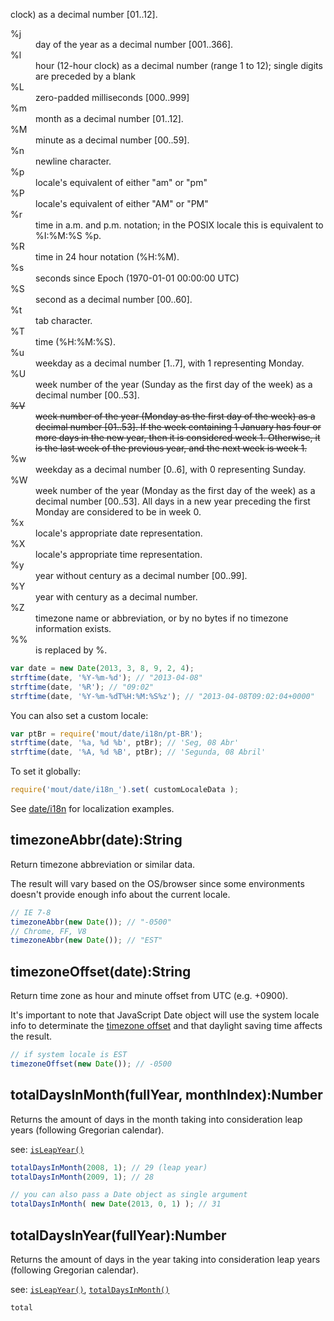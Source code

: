                                                                                                                                                                                                                                                                                                                                                                                                                                                                                                                                                                                                                                                                                                                                                                                                                                                                                                                                                                                                                                                                                                                                                                                                                                                                                                                                                                                                                                                                                                                                                                                                                                                                                                                                                                                                                                                                                                                                                                                                                                                                                                                                                                                                                                                                                                                                                                                                                                                                                                                                                                                                                                                                                                                                                                                                                                                                                                                                                                                                                                                                                                                                                                                                                                                                                                                                                                                                                                                                                                                                                                                                                                                                                                                                                                                                                                                                                                                                                                                                                                                                                                                                                                                                                                                                  clock) as a decimal number [01..12].</dd>
<dt>%j</dt><dd> day of the year as a decimal number [001..366].</dd>
<dt>%l</dt><dd> hour (12-hour clock) as a decimal number (range 1 to 12); single digits are preceded by a blank</dd>
<dt>%L</dt><dd> zero-padded milliseconds [000..999]</dd>
<dt>%m</dt><dd> month as a decimal number [01..12].</dd>
<dt>%M</dt><dd> minute as a decimal number [00..59].</dd>
<dt>%n</dt><dd> newline character.</dd>
<dt>%p</dt><dd> locale's equivalent of either "am" or "pm"</dd>
<dt>%P</dt><dd> locale's equivalent of either "AM" or "PM"</dd>
<dt>%r</dt><dd> time in a.m. and
p.m. notation; in the POSIX locale this is equivalent to %I:%M:%S %p.</dd>
<dt>%R</dt><dd> time in 24 hour notation (%H:%M).</dd>
<dt>%s</dt><dd> seconds since Epoch (1970-01-01 00:00:00 UTC)</dd>
<dt>%S</dt><dd> second as a decimal number [00..60].</dd>
<dt>%t</dt><dd> tab character.</dd>
<dt>%T</dt><dd> time (%H:%M:%S).</dd>
<dt>%u</dt><dd> weekday as a decimal number [1..7], with 1 representing
Monday.</dd>
<dt>%U</dt><dd> week number of the year (Sunday as the first day of
the week) as a decimal number [00..53].</dd>
<del><dt>%V</dt><dd> week number of the year (Monday as the first day of the
week) as a decimal number [01..53].  If the week containing 1 January has
four or more days in the new year, then it is considered week 1. Otherwise,
it is the last week of the previous year, and the next week is week 1.</dd></del>
<dt>%w</dt><dd> weekday as a decimal number [0..6], with 0 representing
Sunday.</dd>
<dt>%W</dt><dd> week number of the year (Monday as the first day of
the week) as a decimal number [00..53].  All days in a new year preceding
the first Monday are considered to be in week 0.</dd>
<dt>%x</dt><dd> locale's appropriate date representation.</dd>
<dt>%X</dt><dd> locale's appropriate time representation.</dd>
<dt>%y</dt><dd> year without century as a decimal number [00..99].</dd>
<dt>%Y</dt><dd> year with century as a decimal number.</dd>
<dt>%Z</dt><dd> timezone name or abbreviation, or by no bytes
if no timezone information exists.</dd>
<dt>%%</dt><dd>is replaced by %.</dd>
</dl>

```js
var date = new Date(2013, 3, 8, 9, 2, 4);
strftime(date, '%Y-%m-%d'); // "2013-04-08"
strftime(date, '%R'); // "09:02"
strftime(date, '%Y-%m-%dT%H:%M:%S%z'); // "2013-04-08T09:02:04+0000"
```

You can also set a custom locale:

```js
var ptBr = require('mout/date/i18n/pt-BR');
strftime(date, '%a, %d %b', ptBr); // 'Seg, 08 Abr'
strftime(date, '%A, %d %B', ptBr); // 'Segunda, 08 Abril'
```

To set it globally:

```js
require('mout/date/i18n_').set( customLocaleData );
```

See [date/i18n](https://github.com/mout/mout/tree/master/src/date/i18n)
for localization examples.



## timezoneAbbr(date):String

Return timezone abbreviation or similar data.

The result will vary based on the OS/browser since some environments doesn't
provide enough info about the current locale.

```js
// IE 7-8
timezoneAbbr(new Date()); // "-0500"
// Chrome, FF, V8
timezoneAbbr(new Date()); // "EST"
```



## timezoneOffset(date):String

Return time zone as hour and minute offset from UTC (e.g. +0900).

It's important to note that JavaScript Date object will use the system locale
info to determinate the [timezone
offset](https://developer.mozilla.org/en-US/docs/JavaScript/Reference/Global_Objects/Date/getTimezoneOffset)
and that daylight saving time affects the result.

```js
// if system locale is EST
timezoneOffset(new Date()); // -0500
```



## totalDaysInMonth(fullYear, monthIndex):Number

Returns the amount of days in the month taking into consideration leap years
(following Gregorian calendar).

see: [`isLeapYear()`](#isLeapYear)

```js
totalDaysInMonth(2008, 1); // 29 (leap year)
totalDaysInMonth(2009, 1); // 28

// you can also pass a Date object as single argument
totalDaysInMonth( new Date(2013, 0, 1) ); // 31
```


## totalDaysInYear(fullYear):Number

Returns the amount of days in the year taking into consideration leap years
(following Gregorian calendar).

see: [`isLeapYear()`](#isLeapYear), [`totalDaysInMonth()`](#totalDaysInMonth)

```js
total                                                                                                                                                                                                                                                                                                                                                                                                                                                                                                                                                                                                                                                                                                                                                                                                                                                                                                                                                  